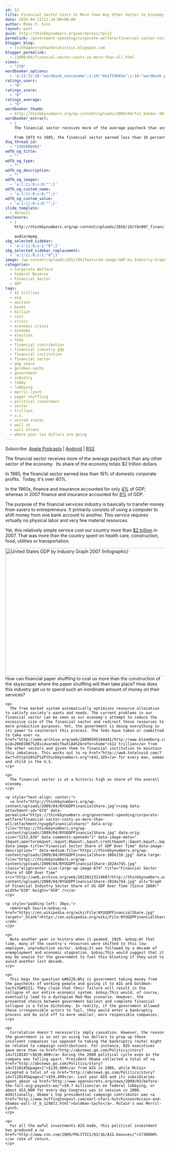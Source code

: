 ```yaml
---
id: 12
title: Financial Sector Costs Us More than Any Other Sector In Economy
date: 2016-04-11T22:24:00+00:00
author: Mike P. Sinn
layout: post
guid: http://thinkbynumbers.org/wordpress/?p=12
permalink: /government-spending/corporate-welfare/financial-sector-costs-us-more-than-all/
blogger_blog:
  - truthdamntruthandstatistics.blogspot.com
blogger_permalink:
  - /2009/04/financial-sector-costs-us-more-than-all.html
views:
  - "270"
wordbooker_options:
  - 'a:11:{s:18:"wordbook_noncename";s:10:"6b1f29665a";s:18:"wordbook_page_post";s:15:"227151724000676";s:18:"wordbook_orandpage";s:1:"2";s:23:"wordbook_default_author";s:1:"2";s:23:"wordbook_extract_length";s:3:"400";s:19:"wordbook_actionlink";s:3:"300";s:26:"wordbooker_publish_default";s:2:"on";s:27:"wordbooker_publish_override";s:2:"on";s:18:"wordbook_attribute";s:0:"";s:29:"wordbooker_status_update_text";s:0:"";s:20:"wordbook_comment_get";s:2:"on";}'
ratings_users:
  - "0"
ratings_score:
  - "0"
ratings_average:
  - "0"
wordbooker_thumb:
  - http://thinkbynumbers.org/wp-content/uploads/2009/04/fat_banker-90x90.jpg
wordbooker_extract:
  - |
    The financial sector receives more of the average paycheck than any other sector of the economy.  Its share of the economy totals $2 trillion dollars.
    
    From 1973 to 1985, the financial sector earned less than 16 percent of domestic corporate profits. In the 1990s, it oscillated between 21 percent and 30 percent, higher than it had ever been in the postwar period. This decade, it reached  ...
dsq_thread_id:
  - "1505006993"
wdfb_og_title:
  - ""
wdfb_og_type:
  - ""
wdfb_og_description:
  - ""
wdfb_og_images:
  - 'a:1:{i:0;s:0:"";}'
wdfb_og_custom_name:
  - 'a:1:{i:0;s:0:"";}'
wdfb_og_custom_value:
  - 'a:1:{i:0;s:0:"";}'
slide_template:
  - default
enclosure:
  - |
    http://thinkbynumbers.org/wp-content/uploads/2016/10/tbn007_financial_sector_costs.mp3
    
    audio/mpeg
sbg_selected_sidebar:
  - 'a:1:{i:0;s:1:"0";}'
sbg_selected_sidebar_replacement:
  - 'a:1:{i:0;s:1:"0";}'
image: /wp-content/uploads/2012/04/featured-image-GDP-by-Indusrty-Graph.jpg
categories:
  - Corporate Welfare
  - Federal Reserve
  - Financial Sector
  - GDP
tags:
  - $2 trillion
  - aig
  - auction
  - banks
  - billion
  - cost
  - crisis
  - economic crisis
  - economy
  - election
  - feds
  - financial contribution
  - financial industry gdp
  - financial institution
  - financial sector
  - gdp share
  - goldman-sachs
  - government
  - industry
  - lobby
  - lobbying
  - merril-lynch
  - paper shuffling
  - political investment
  - sector
  - trillion
  - u.s.
  - united states
  - wall st
  - wall street
  - where your tax dollars are going
---
```

<div class="powerpress_player" id="powerpress_player_232">
</div>

<p class="powerpress_links powerpress_subscribe_links">
  Subscribe: <a href="https://itunes.apple.com/us/podcast/think-by-numbers/id660714690?mt=2&ls=1#episodeGuid=http%3A%2F%2Fthinkbynumbers.org%2Fwordpress%2F%3Fp%3D12" class="powerpress_link_subscribe powerpress_link_subscribe_itunes" title="Subscribe on Apple Podcasts" rel="nofollow">Apple Podcasts</a> | <a href="https://subscribeonandroid.com/thinkbynumbers.org/feed/podcast/" class="powerpress_link_subscribe powerpress_link_subscribe_android" title="Subscribe on Android" rel="nofollow">Android</a> | <a href="https://thinkbynumbers.org/feed/podcast/" class="powerpress_link_subscribe powerpress_link_subscribe_rss" title="Subscribe via RSS" rel="nofollow">RSS</a>
</p>

<div dir="ltr" style="text-align: left;">
  <p>
    The financial sector receives more of the average paycheck than any other sector of the economy. &nbsp;Its share of the economy totals $2 trillion dollars.
  </p>
  
  <p>
    In&nbsp;1985, the financial sector earned less than 16% of domestic corporate profits. &nbsp;Today, it's over&nbsp;40%.
  </p>
  
  <p>
    In the 1960s, finance and insurance accounted for only <a href="https://myaccount.nytimes.com/auth/login?URI=http%3A%2F%2Fwww.nytimes.com%2F2009%2F03%2F27%2Fopinion%2F27krugman.html%3F_r%3D5&REFUSE_COOKIE_ERROR=SHOW_ERROR">4%</a> of GDP, whereas in 2007 finance and insurance accounted for <a href="https://myaccount.nytimes.com/auth/login?URI=http%3A%2F%2Fwww.nytimes.com%2F2009%2F03%2F27%2Fopinion%2F27krugman.html%3F_r%3D5&REFUSE_COOKIE_ERROR=SHOW_ERROR">8%</a> of GDP.
  </p>
  
  <p>
    The purpose of the financial services industry is basically to transfer money from savers to entrepreneurs. It primarily consists of using a computer to shift money from one bank account to another. This service requires virtually no physical labor and very few material resources.
  </p>
  
  <p>
    Yet, this relatively simple service cost our country more than <a href="http://web.archive.org/web/20090313222046/http://www.workforce.az.gov/admin/uploadedPublications/2100_gdp.xls">$2 trillion</a> in 2007. That was more than the country spent on health care, construction, food, utilities or&nbsp;transportation.
  </p>
  
  <div>
    <p>
      <a href="http://thinkbynumbers.org/wp-content/uploads/2009/04/GDP-by-Indusrty-Graph.jpg"><img data-attachment-id="187" data-permalink="https://thinkbynumbers.org/government-spending/corporate-welfare/financial-sector-costs-us-more-than-all/attachment/gdp-by-indusrty-graph/" data-orig-file="https://thinkbynumbers.org/wp-content/uploads/2009/04/GDP-by-Indusrty-Graph.jpg" data-orig-size="995,640" data-comments-opened="1" data-image-meta="{&quot;aperture&quot;:&quot;0&quot;,&quot;credit&quot;:&quot;Mike&quot;,&quot;camera&quot;:&quot;&quot;,&quot;caption&quot;:&quot;&quot;,&quot;created_timestamp&quot;:&quot;1239479539&quot;,&quot;copyright&quot;:&quot;&quot;,&quot;focal_length&quot;:&quot;0&quot;,&quot;iso&quot;:&quot;0&quot;,&quot;shutter_speed&quot;:&quot;0&quot;,&quot;title&quot;:&quot;&quot;,&quot;orientation&quot;:&quot;1&quot;}" data-image-title="US GDP by Indusrty Graph" data-image-description="" data-medium-file="https://thinkbynumbers.org/wp-content/uploads/2009/04/GDP-by-Indusrty-Graph-300x193.jpg" data-large-file="https://thinkbynumbers.org/wp-content/uploads/2009/04/GDP-by-Indusrty-Graph.jpg" class="size-full wp-image-187 aligncenter" title="US GDP by Indusrty Graph" src="http://thinkbynumbers.org/wp-content/uploads/2009/04/GDP-by-Indusrty-Graph.jpg" alt="United States GDP by Industry Graph 2007 (Infographic)" width="627" height="403" srcset="https://thinkbynumbers.org/wp-content/uploads/2009/04/GDP-by-Indusrty-Graph.jpg 995w, https://thinkbynumbers.org/wp-content/uploads/2009/04/GDP-by-Indusrty-Graph-300x193.jpg 300w, https://thinkbynumbers.org/wp-content/uploads/2009/04/GDP-by-Indusrty-Graph-768x494.jpg 768w, https://thinkbynumbers.org/wp-content/uploads/2009/04/GDP-by-Indusrty-Graph-672x432.jpg 672w" sizes="(max-width: 627px) 100vw, 627px" /></a><br /> How can&nbsp;financial paper shuffling to cost us more than the construction of the skyscraper where the paper shuffling will then take place? How does this industry get us to spend such an inordinate amount of money on their services?
    </p>
    
    <p>
      The free market system automatically optimizes resource allocation to satisfy society's wants and needs. The current problems in our financial sector can be seen as our economy's attempt to reduce the excessive size of the financial sector and redirect those resources to more productive purposes. Yet, the government is doing everything in its power to counteract this process. The feds have taken or committed to take over <a href="http://web.archive.org/web/20090505164441/http://www.bloomberg.com:80/apps/news?pid=20601087%26sid=armOzfkwtCA4%26refer=home">$12 trillion</a> from the other sectors and given them to financial institution to maintain this imbalance. This works out to <a href="http://ww4.totalnoid.com/?kwrf=http%3A%2F%2Fthinkbynumbers.org">$42,105</a> for every man, woman and child in the U.S.
    </p>
    
    <p>
      The financial sector is at a historic high as share of the overall economy.
    </p>
    
    <p style="text-align: center;">
      <a href="http://thinkbynumbers.org/wp-content/uploads/2009/04/NYUGDPFinancialShare.jpg"><img data-attachment-id="674" data-permalink="https://thinkbynumbers.org/government-spending/corporate-welfare/financial-sector-costs-us-more-than-all/attachment/nyugdpfinancialshare/" data-orig-file="https://thinkbynumbers.org/wp-content/uploads/2009/04/NYUGDPFinancialShare.jpg" data-orig-size="1152,838" data-comments-opened="1" data-image-meta="{&quot;aperture&quot;:&quot;0&quot;,&quot;credit&quot;:&quot;&quot;,&quot;camera&quot;:&quot;&quot;,&quot;caption&quot;:&quot;&quot;,&quot;created_timestamp&quot;:&quot;0&quot;,&quot;copyright&quot;:&quot;&quot;,&quot;focal_length&quot;:&quot;0&quot;,&quot;iso&quot;:&quot;0&quot;,&quot;shutter_speed&quot;:&quot;0&quot;,&quot;title&quot;:&quot;&quot;,&quot;orientation&quot;:&quot;0&quot;}" data-image-title="Financial Sector Share of GDP Over Time" data-image-description="" data-medium-file="https://thinkbynumbers.org/wp-content/uploads/2009/04/NYUGDPFinancialShare-300x218.jpg" data-large-file="https://thinkbynumbers.org/wp-content/uploads/2009/04/NYUGDPFinancialShare-1024x745.jpg" class="aligncenter size-large wp-image-674" title="Financial Sector Share of GDP Over Time" src="http://web.archive.org/web/20130123214607/http://thinkbynumbers.org/wp-content/uploads/2009/04/NYUGDPFinancialShare-1024x744.jpg" alt="Graph of Financial Industry Sector Share of US GDP Over Time (Since 1860)" width="620" height="450" /></a>
    </p>
    
    <p style="padding-left: 30px;">
      <em>Graph Source:&nbsp;<a href="https://en.wikipedia.org/wiki/File:NYUGDPFinancialShare.jpg" target="_blank">https://en.wikipedia.org/wiki/File:NYUGDPFinancialShare.jpg</a></em>
    </p>
    
    <p>
      Note another year in history when it peaked, 1929. &nbsp;At that time, many of the country's resources were shifted to this low-employee, unproductive sector. &nbsp;It was followed by a decade of unemployment and economic stagnation. &nbsp;This would suggest that it may be unwise for the government to fuel this bloating if they wish to avoid another lost decade.
    </p>
    
    <p>
      This begs the question &#8220;Why is government taking money from the paychecks of working people and giving it to AIG and Goldman-Sachs?&#8221; They claim that their failure will result in the collapse of our entire economic system. &nbsp;This would, of course, eventually lead to a dystopian Mad Max scenario. However, the presented choice between government bailout and complete financial collapse is a false dichotomy. In reality, if the government allowed these irresponsible actors to fail, they would enter a bankruptcy process and be sold off to more smaller, more responsible companies.
    </p>
    
    <p>
      Correlation doesn't necessarily imply causation. However, the reason the government is so set on using tax dollars to prop up these insolvent companies (as opposed to taking the bankruptcy route) might be related to campaign contributions. For instance, AIG executives gave more than <a href="http://abcnews.go.com/Politics/story?id=7110145">$630,000</a> during the 2008 political cycle even as the company was falling apart. President Obama collected a total of <a href="http://abcnews.go.com/Politics/story?id=7110145&page=1">$130,000</a> from AIG in 2008, while McCain accepted a total of <a href="http://abcnews.go.com/Politics/story?id=7110145&page=1">$59,499</a>. Last year AIG and its subsidiaries spent about <a href="http://www.opensecrets.org/news/2009/03/before-the-fall-aig-payouts-we/">$9.7 million</a> on federal lobbying, or about $53,000 for every day Congress was in session in 2008. Additionally, Obama's top presidential campaign contributor was <a href="http://www.huffingtonpost.com/earl-ofari-hutchinson/mccain-and-obamas-wall-st_b_129872.html">Goldman-Sachs</a>. McCain's was Merril-Lynch.
    </p>
    
    <p>
      For all the awful investments AIG made, this political investment has produced a <a href="http://www.cnn.com/2009/POLITICS/03/16/AIG.bonuses/">1730000%</a> rate of return.
    </p>
  </div>
</div>